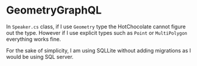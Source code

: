 # GeometryGraphQL

In `Speaker.cs` class, if I use `Geometry` type the HotChocolate cannot figure out the type.
However if I use explicit types such as `Point` or `MultiPolygon` everything works fine.

For the sake of simplicity, I am using SQLLite without adding migrations as I would be using SQL server.
